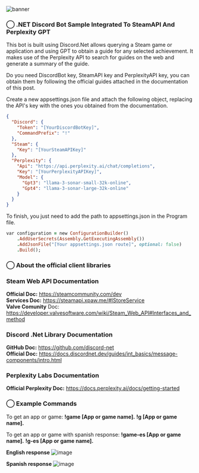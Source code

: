 ![banner](https://github.com/SebastianBallesterosVargas/DiscordGenieOwl/assets/166555946/8ae6aa18-81b0-48ce-8944-1500d980fc21)

### ◯ **.NET Discord Bot Sample Integrated To SteamAPI And Perplexity GPT**

This bot is built using Discord.Net allows querying a Steam game or application and using GPT to obtain a guide for any selected achievement.
It makes use of the Perplexity API to search for guides on the web and generate a summary of the guide.

Do you need DiscordBot key, SteamAPI key and PerplexityAPI key, you can obtain them by following the official guides attached in the documentation of this post.

Create a new appsettings.json file and attach the following object, replacing the API's key with the ones you obtained from the documentation.

```JSON
{
  "Discord": {
    "Token": "[YourDiscordBotKey]",
    "CommandPrefix": "!"
  },
  "Steam": {
    "Key": "[YourSteamAPIKey]"
  },
  "Perplexity": {
    "Api": "https://api.perplexity.ai/chat/completions",
    "Key": "[YourPerplexityAPIKey]",
    "Model": {
      "Gpt3": "llama-3-sonar-small-32k-online",
      "Gpt4": "llama-3-sonar-large-32k-online"
    }
  }
}
```

To finish, you just need to add the path to appsettings.json in the Program file.

```ruby
var configuration = new ConfigurationBuilder()
    .AddUserSecrets(Assembly.GetExecutingAssembly())
    .AddJsonFile("[Your appsettings.json route]", optional: false)
    .Build();
```


### ◯ **About the official client libraries**

### **Steam Web API Documentation**
**Official Doc:** https://steamcommunity.com/dev <br />
**Services Doc:** https://steamapi.xpaw.me/#IStoreService <br />
**Valve Comunity** Doc: https://developer.valvesoftware.com/wiki/Steam_Web_API#Interfaces_and_method <br />

### **Discord .Net Library Documentation**
**GitHub Doc:** https://github.com/discord-net <br />
**Official Doc:** https://docs.discordnet.dev/guides/int_basics/message-components/intro.html <br />

### **Perplexity Labs Documentation**
**Official Perplexity Doc:** https://docs.perplexity.ai/docs/getting-started <br />


### ◯ Example Commands 

To get an app or game:
**!game [App or game name].**
**!g [App or game name].**

To get an app or game with spanish response:
**!game-es [App or game name].**
**!g-es [App or game name].**

**English response**
![image](https://github.com/SebastianBallesterosVargas/DiscordGenieOwl/assets/166555946/7d5a1537-44f2-4ec0-9911-6d384a9e9443)

**Spanish response**
![image](https://github.com/SebastianBallesterosVargas/DiscordGenieOwl/assets/166555946/3f34099f-9d0c-481d-96e6-e78294e1cebe)

